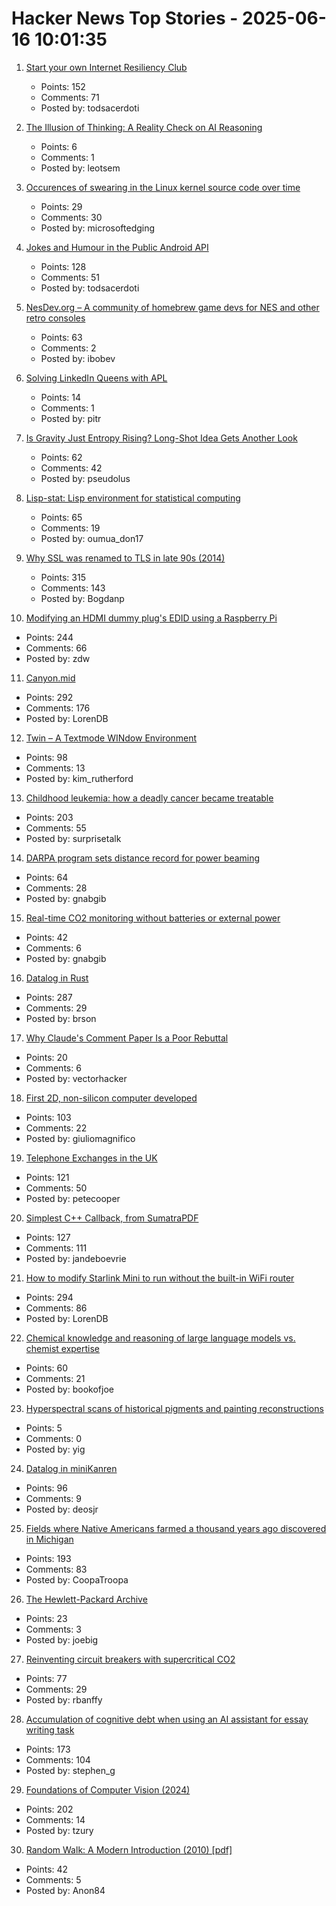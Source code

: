 # Hacker News Top Stories - 2025-06-16 10:01:35

1. [Start your own Internet Resiliency Club](https://bowshock.nl/irc/)
   - Points: 152
   - Comments: 71
   - Posted by: todsacerdoti

2. [The Illusion of Thinking: A Reality Check on AI Reasoning](https://leotsem.com/blog/the-illusion-of-thinking/)
   - Points: 6
   - Comments: 1
   - Posted by: leotsem

3. [Occurences of swearing in the Linux kernel source code over time](https://www.vidarholen.net/contents/wordcount/#fuck*,shit*,damn*,idiot*,retard*,crap*)
   - Points: 29
   - Comments: 30
   - Posted by: microsoftedging

4. [Jokes and Humour in the Public Android API](https://voxelmanip.se/2025/06/14/jokes-and-humour-in-the-public-android-api/)
   - Points: 128
   - Comments: 51
   - Posted by: todsacerdoti

5. [NesDev.org – A community of homebrew game devs for NES and other retro consoles](https://www.nesdev.org/)
   - Points: 63
   - Comments: 2
   - Posted by: ibobev

6. [Solving LinkedIn Queens with APL](https://pitr.ca/2025-06-14-queens)
   - Points: 14
   - Comments: 1
   - Posted by: pitr

7. [Is Gravity Just Entropy Rising? Long-Shot Idea Gets Another Look](https://www.quantamagazine.org/is-gravity-just-entropy-rising-long-shot-idea-gets-another-look-20250613/)
   - Points: 62
   - Comments: 42
   - Posted by: pseudolus

8. [Lisp-stat: Lisp environment for statistical computing](https://lisp-stat.dev/about/)
   - Points: 65
   - Comments: 19
   - Posted by: oumua_don17

9. [Why SSL was renamed to TLS in late 90s (2014)](https://tim.dierks.org/2014/05/security-standards-and-name-changes-in.html)
   - Points: 315
   - Comments: 143
   - Posted by: Bogdanp

10. [Modifying an HDMI dummy plug's EDID using a Raspberry Pi](https://www.downtowndougbrown.com/2025/06/modifying-an-hdmi-dummy-plugs-edid-using-a-raspberry-pi/)
   - Points: 244
   - Comments: 66
   - Posted by: zdw

11. [Canyon.mid](https://canyonmid.com/)
   - Points: 292
   - Comments: 176
   - Posted by: LorenDB

12. [Twin – A Textmode WINdow Environment](https://github.com/cosmos72/twin)
   - Points: 98
   - Comments: 13
   - Posted by: kim_rutherford

13. [Childhood leukemia: how a deadly cancer became treatable](https://ourworldindata.org/childhood-leukemia-treatment-history)
   - Points: 203
   - Comments: 55
   - Posted by: surprisetalk

14. [DARPA program sets distance record for power beaming](https://www.darpa.mil/news/2025/darpa-program-distance-record-power-beaming)
   - Points: 64
   - Comments: 28
   - Posted by: gnabgib

15. [Real-time CO2 monitoring without batteries or external power](https://news.kaist.ac.kr/newsen/html/news/?mode=V&mng_no=47450)
   - Points: 42
   - Comments: 6
   - Posted by: gnabgib

16. [Datalog in Rust](https://github.com/frankmcsherry/blog/blob/master/posts/2025-06-03.md)
   - Points: 287
   - Comments: 29
   - Posted by: brson

17. [Why Claude's Comment Paper Is a Poor Rebuttal](https://victoramartinez.com/posts/why-claudes-comment-paper-is-a-poor-rebuttal/)
   - Points: 20
   - Comments: 6
   - Posted by: vectorhacker

18. [First 2D, non-silicon computer developed](https://www.psu.edu/news/research/story/worlds-first-2d-non-silicon-computer-developed)
   - Points: 103
   - Comments: 22
   - Posted by: giuliomagnifico

19. [Telephone Exchanges in the UK](https://telephone-exchanges.org.uk/)
   - Points: 121
   - Comments: 50
   - Posted by: petecooper

20. [Simplest C++ Callback, from SumatraPDF](https://blog.kowalczyk.info/a-stsj/simplest-c-callback-from-sumatrapdf.html)
   - Points: 127
   - Comments: 111
   - Posted by: jandeboevrie

21. [How to modify Starlink Mini to run without the built-in WiFi router](https://olegkutkov.me/2025/06/15/how-to-modify-starlink-mini-to-run-without-the-built-in-wifi-router/)
   - Points: 294
   - Comments: 86
   - Posted by: LorenDB

22. [Chemical knowledge and reasoning of large language models vs. chemist expertise](https://www.nature.com/articles/s41557-025-01815-x)
   - Points: 60
   - Comments: 21
   - Posted by: bookofjoe

23. [Hyperspectral scans of historical pigments and painting reconstructions](https://github.com/rubenwiersma/painting_tools)
   - Points: 5
   - Comments: 0
   - Posted by: yig

24. [Datalog in miniKanren](https://deosjr.github.io/dynamicland/datalog.html)
   - Points: 96
   - Comments: 9
   - Posted by: deosjr

25. [Fields where Native Americans farmed a thousand years ago discovered in Michigan](https://www.smithsonianmag.com/smart-news/massive-field-where-native-american-farmers-grew-corn-beans-and-squash-1000-years-ago-discovered-in-michigan-180986758/)
   - Points: 193
   - Comments: 83
   - Posted by: CoopaTroopa

26. [The Hewlett-Packard Archive](https://hparchive.com)
   - Points: 23
   - Comments: 3
   - Posted by: joebig

27. [Reinventing circuit breakers with supercritical CO2](https://spectrum.ieee.org/sf6-gas-replacement)
   - Points: 77
   - Comments: 29
   - Posted by: rbanffy

28. [Accumulation of cognitive debt when using an AI assistant for essay writing task](https://arxiv.org/abs/2506.08872)
   - Points: 173
   - Comments: 104
   - Posted by: stephen_g

29. [Foundations of Computer Vision (2024)](https://visionbook.mit.edu)
   - Points: 202
   - Comments: 14
   - Posted by: tzury

30. [Random Walk: A Modern Introduction (2010) [pdf]](https://www.math.uchicago.edu/~lawler/srwbook.pdf)
   - Points: 42
   - Comments: 5
   - Posted by: Anon84

